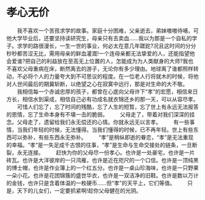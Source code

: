 # 孝心无价
　　我不喜欢一个苦孩求学的故事。家庭十分困难，父亲逝去，弟妹嗷嗷待哺，可他大学毕业后，还要坚持读研究生，母亲只有去卖血……我以为那是一个自私的学子。求学的路很漫长，一生一世的事业，何必太在意几年蹉跎?况且这时间的分分秒秒都苦涩无比，需用母亲的鲜血灌溉!一个连母亲都无法挚爱的人，还能指望他会爱谁?把自己的利益放在至高无上位置的人，怎能成为为人类献身的大师?我也不喜欢父母重病在床，断然离去的游子，无论你有多少理由。地球离了谁都照样转动，不必将个人的力量夸大到不可思议的程度。在一位老人行将就木的时候，将他对人世间最后的期冀斩断，以绝望之心在寂寞中远行，那是对生命的大不敬。 
　　我相信每一个赤诚忠厚的孩子，都曾在心底向父母许下“孝”的宏愿，相信来日方长，相信水到渠成，相信自己必有功成名就衣锦还乡的那一天，可以从容尽孝。 
　　可惜人们忘了，忘了时间的残酷，忘了人生的短暂，忘了世上有永远无法报答的恩情，忘了生命本身有不堪一击的脆弱。 
　　父母走了，带着对我们深深的挂念。父母走了，遗留给我们永无偿还的心情。你就永远无以言孝。 
　　有一些事情，当我们年轻的时候，无法懂得。当我们懂得的时候，已不再年轻。世上有些东西可以弥补，有些东西永无弥补。 
　　“孝”是稍纵即逝的眷恋，“孝”是无法重现的幸福。“孝”是一失足成千古恨的往事，“孝”是生命与生命交接处的链条，一旦断裂，永无连接。 
　　赶快为你的父母尽一份孝心。也许是一处豪宅，也许是一片砖瓦。也许是大洋彼岸的一只鸿雁，也许是近在咫尺的一个口信。也许是一顶纯黑的博士帽，也许是作业簿上的一个红五分。也许是一桌山珍海味，也许是一只野果一朵小花。也许是花团锦簇的盛世华衣，也许是一双洁净的旧鞋。也许是数以万计的金钱，也许只是含着体温的一枚硬币……但“孝”的天平上，它们等值。 
　　只是，天下的儿女们，一定要抓紧啊!趁你父母健在的光阴。
 